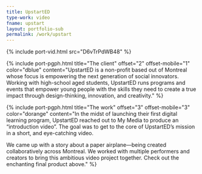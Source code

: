 ```yaml
---
title: UpstartED
type-work: video
fname: upstart
layout: portfolio-sub
permalink: /work/upstart
---
```


{% include port-vid.html src="D6vTrPdWB48" %}

{% include port-pgph.html title="The client" offset="2" offset-mobile="1" color="dblue" content="UpstartED is a non-profit based out of Montreal whose focus is empowering the next generation of social innovators. Working with high-school aged students, UpstartED runs programs and events that empower young people with the skills they need to create a true impact through design-thinking, innovation, and creativity." %}

{% include port-pgph.html title="The work" offset="3" offset-mobile="3" color="dorange" content="In the midst of launching their first digital learning program, UpstartED reached out to My Media to produce an “introduction video”. The goal was to get to the core of UpstartED’s mission in a short, and eye-catching video.

We came up with a story about a paper airplane—being created collaboratively across Montreal. We worked with multiple performers and creators to bring this ambitious video project together. Check out the enchanting final product above." %}
